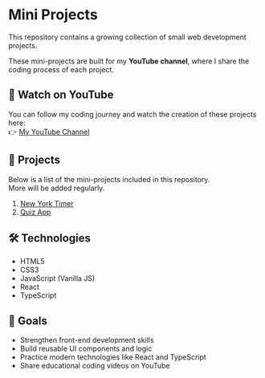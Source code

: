 # Mini Projects

This repository contains a growing collection of small web development projects.

These mini-projects are built for my **YouTube channel**, where I share the coding process of each project.

## 🎥 Watch on YouTube

You can follow my coding journey and watch the creation of these projects here:  
👉 [My YouTube Channel](https://www.youtube.com/@CodingMosaic)

## 📁 Projects

Below is a list of the mini-projects included in this repository.  
More will be added regularly.

1. [New York Timer](./New-York-Timer)
2. [Quiz App](./quiz-app)

<!-- - [Project 1 – Example Title](./project-folder-name) -->

## 🛠 Technologies

- HTML5  
- CSS3  
- JavaScript (Vanilla JS)  
- React  
- TypeScript

## 🎯 Goals

- Strengthen front-end development skills  
- Build reusable UI components and logic  
- Practice modern technologies like React and TypeScript  
- Share educational coding videos on YouTube
